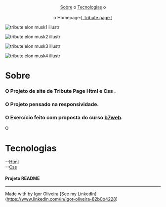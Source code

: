 

<p align="center">
<a href="#sobre">Sobre</a> o
<a href="#sobre">Tecnologias</a> o
<br><br>
o Homepage:[<a href="https://igoroliveiranunes.github.io/Tribute-page-Elon-musk/"> Tribute page </a>]


![tribute elon musk1 illustr](https://user-images.githubusercontent.com/93622964/178429039-525a978e-fa81-4f9c-8665-b3e76a4e3e13.png)

![tribute elon musk2 illustr](https://user-images.githubusercontent.com/93622964/178429041-aae8f87a-681f-4106-96d9-b8b6f05d240f.png)

![tribute elon musk3 illustr](https://user-images.githubusercontent.com/93622964/178429282-4fd6f920-197c-492b-9b34-54edd13b25ed.png)

![tribute elon musk4 illustr](https://user-images.githubusercontent.com/93622964/178429341-2a3e00d1-ab94-4d01-9391-6fc75f518bf5.png)


# Sobre
<h3>O Projeto de site de Tribute Page Html e Css .</h3>
<h3>O Projeto pensado na responsividade.
<h3>O Exercício feito com proposta do curso 
<a href="https://b7web.com.br">b7web</a>.</h3>
<p>O</p>
  
# Tecnologias
--<a href="https://www.learn-html.org">Html</a><br>
--<a href="https://www.css.org">Css</a><br>
  
<h4> Projeto README </h4>
  
---
Made with by Igor Oliveira [See my LinkedIn](<a href="https://www.linkedin.com/in/igor-oliveira-82b0b4228">https://www.linkedin.com/in/igor-oliveira-82b0b4228</a>)
